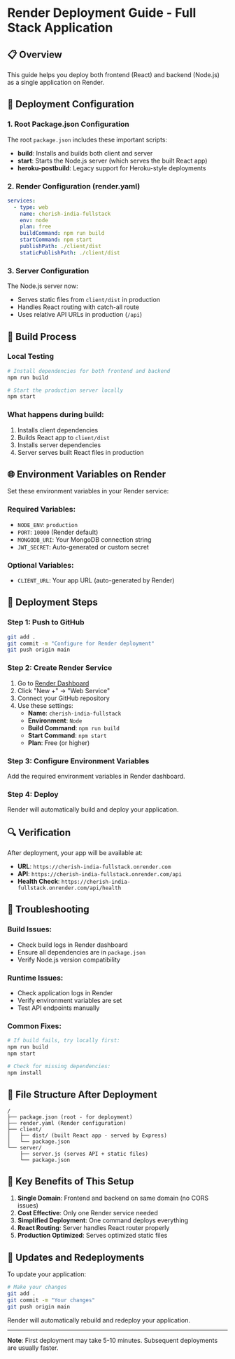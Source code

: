 # Render Deployment Guide - Full Stack Application

## 📋 Overview
This guide helps you deploy both frontend (React) and backend (Node.js) as a single application on Render.

## 🚀 Deployment Configuration

### 1. Root Package.json Configuration
The root `package.json` includes these important scripts:
- **build**: Installs and builds both client and server
- **start**: Starts the Node.js server (which serves the built React app)
- **heroku-postbuild**: Legacy support for Heroku-style deployments

### 2. Render Configuration (render.yaml)
```yaml
services:
  - type: web
    name: cherish-india-fullstack
    env: node
    plan: free
    buildCommand: npm run build
    startCommand: npm start
    publishPath: ./client/dist
    staticPublishPath: ./client/dist
```

### 3. Server Configuration
The Node.js server now:
- Serves static files from `client/dist` in production
- Handles React routing with catch-all route
- Uses relative API URLs in production (`/api`)

## 🔧 Build Process

### Local Testing
```bash
# Install dependencies for both frontend and backend
npm run build

# Start the production server locally
npm start
```

### What happens during build:
1. Installs client dependencies
2. Builds React app to `client/dist`
3. Installs server dependencies
4. Server serves built React files in production

## 🌐 Environment Variables on Render

Set these environment variables in your Render service:

### Required Variables:
- `NODE_ENV`: `production`
- `PORT`: `10000` (Render default)
- `MONGODB_URI`: Your MongoDB connection string
- `JWT_SECRET`: Auto-generated or custom secret

### Optional Variables:
- `CLIENT_URL`: Your app URL (auto-generated by Render)

## 📝 Deployment Steps

### Step 1: Push to GitHub
```bash
git add .
git commit -m "Configure for Render deployment"
git push origin main
```

### Step 2: Create Render Service
1. Go to [Render Dashboard](https://dashboard.render.com)
2. Click "New +" → "Web Service"
3. Connect your GitHub repository
4. Use these settings:
   - **Name**: `cherish-india-fullstack`
   - **Environment**: `Node`
   - **Build Command**: `npm run build`
   - **Start Command**: `npm start`
   - **Plan**: Free (or higher)

### Step 3: Configure Environment Variables
Add the required environment variables in Render dashboard.

### Step 4: Deploy
Render will automatically build and deploy your application.

## 🔍 Verification

After deployment, your app will be available at:
- **URL**: `https://cherish-india-fullstack.onrender.com`
- **API**: `https://cherish-india-fullstack.onrender.com/api`
- **Health Check**: `https://cherish-india-fullstack.onrender.com/api/health`

## 🐛 Troubleshooting

### Build Issues:
- Check build logs in Render dashboard
- Ensure all dependencies are in `package.json`
- Verify Node.js version compatibility

### Runtime Issues:
- Check application logs in Render
- Verify environment variables are set
- Test API endpoints manually

### Common Fixes:
```bash
# If build fails, try locally first:
npm run build
npm start

# Check for missing dependencies:
npm install
```

## 📁 File Structure After Deployment
```
/
├── package.json (root - for deployment)
├── render.yaml (Render configuration)
├── client/
│   ├── dist/ (built React app - served by Express)
│   └── package.json
└── server/
    ├── server.js (serves API + static files)
    └── package.json
```

## 🎯 Key Benefits of This Setup

1. **Single Domain**: Frontend and backend on same domain (no CORS issues)
2. **Cost Effective**: Only one Render service needed
3. **Simplified Deployment**: One command deploys everything
4. **React Routing**: Server handles React router properly
5. **Production Optimized**: Serves optimized static files

## 🔄 Updates and Redeployments

To update your application:
```bash
# Make your changes
git add .
git commit -m "Your changes"
git push origin main
```

Render will automatically rebuild and redeploy your application.

---

**Note**: First deployment may take 5-10 minutes. Subsequent deployments are usually faster.